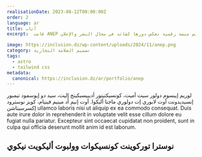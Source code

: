 ```yaml
---
realisationDate: 2023-08-12T00:00:00Z
order: 2
language: ar
title: أناب
excerpt:  قامت ANEP بتكليفنا بمشروع طموح يتمثل في إعادة تصميم هويتها البصرية بالكامل، بما في ذلك إنشاء موقع إلكتروني جديد وإعادة تصميم شعارها. كان الهدف هو تحديث صورة الشركة وتقديم منصة رقمية تعكس دورها كقائد في مجال النشر والإعلان.

image: https://inclusion.dz/wp-content/uploads/2024/11/anep.png
category: تصميم العلامة التجارية
tags:
  - astro
  - tailwind css
metadata:
  canonical: https://inclusion.dz/ar/portfolio/anep
---
```


لوريم إيبسوم دولور سيت أميت، كونسيكتيتور أديبيسيكينج إليت، سيد دو إيوسمود تيمبور إنسيديدونت أوت لابوري إت دولوري ماجنا أليكوا. أوت إنيم أد مينيم فينيام، كويز نوسترود إكسرسيتاشن ullamco laboris nisi ut aliquip ex ea commodo consequat. Duis aute irure dolor in reprehenderit in voluptate velit esse cillum dolore eu fugiat nulla pariatur. Excepteur sint occaecat cupidatat non proident, sunt in culpa qui officia deserunt mollit anim id est laborum.

## نوسترا توركوينت كونسيكوات وولبوت أليكويت نيكوي